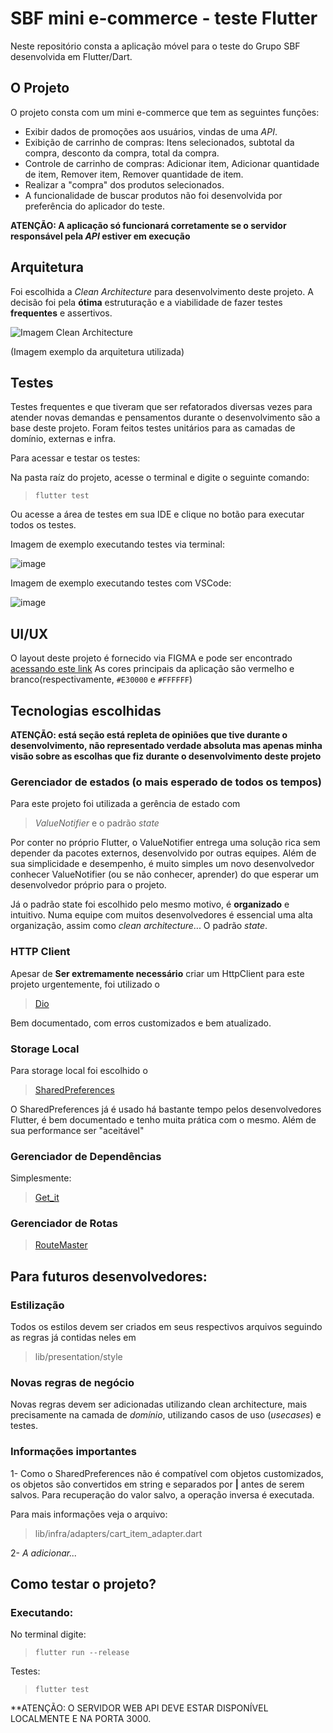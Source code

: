 # SBF mini e-commerce - teste Flutter

Neste repositório consta a aplicação móvel  para o teste do Grupo SBF desenvolvida em Flutter/Dart.


## O Projeto

O projeto consta com um mini e-commerce que tem as seguintes funções:

- Exibir dados de promoções aos usuários, vindas de uma *API*.
- Exibição de carrinho de compras: Itens selecionados, subtotal da compra, desconto da compra, total da compra.
- Controle de carrinho de compras: Adicionar item, Adicionar quantidade de item, Remover item, Remover quantidade de item.
- Realizar a "compra" dos produtos selecionados.
- A funcionalidade de buscar produtos não foi desenvolvida por preferência do aplicador do teste.


**ATENÇÃO: A aplicação só funcionará corretamente se o servidor responsável pela _API_ estiver em execução**

## Arquitetura

Foi escolhida a _Clean Architecture_ para desenvolvimento deste projeto.
A decisão foi pela **ótima** estruturação e a viabilidade de fazer testes **frequentes** e assertivos.

![Imagem Clean Architecture](https://miro.medium.com/max/800/1*0R0r00uF1RyRFxkxo3HVDg.png)

(Imagem exemplo da arquitetura utilizada)

## Testes

Testes frequentes e que tiveram que ser refatorados diversas vezes para atender novas demandas e pensamentos durante o desenvolvimento são a base deste projeto.
Foram feitos testes unitários para as camadas de domínio, externas e infra. 

Para acessar e testar os testes:

Na pasta raíz do projeto, acesse o terminal e digite o seguinte comando:
> ```flutter test```

Ou acesse a área de testes em sua IDE e clique no botão para executar todos os testes.

Imagem de exemplo executando testes via terminal:

![image](https://user-images.githubusercontent.com/63029527/180894230-99c05da9-0721-40bd-8838-ae7958747080.png)


Imagem de exemplo executando testes com VSCode:

![image](https://user-images.githubusercontent.com/63029527/180894351-e66ffa4c-554d-4911-9ae0-91bec65c6ada.png)


## UI/UX

O layout deste projeto é fornecido via FIGMA e pode ser encontrado [acessando este link](https://www.figma.com/file/EHnLOmhHnWfquuVfVduaMD/Teste-App)
As cores principais da aplicação são vermelho e branco(respectivamente, `#E30000` e `#FFFFFF`)

## Tecnologias escolhidas

**ATENÇÃO: está seção está repleta de opiniões que tive durante o desenvolvimento, não representado verdade absoluta mas apenas minha visão sobre as escolhas que fiz durante o desenvolvimento deste projeto**

### Gerenciador de estados (o mais esperado de todos os tempos)

Para este projeto foi utilizada a gerência de estado com
> _ValueNotifier_ e o padrão _state_

Por conter no próprio Flutter, o ValueNotifier entrega uma solução rica sem depender da pacotes externos, desenvolvido por outras equipes.
Além de sua simplicidade e desempenho, é muito simples um novo desenvolvedor conhecer ValueNotifier (ou se não conhecer, aprender) do que esperar um desenvolvedor próprio para o projeto. 

Já o padrão state foi escolhido pelo mesmo motivo, é **organizado** e intuitivo.
Numa equipe com muitos desenvolvedores é essencial uma alta organização, assim como _clean architecture_... O padrão _state_.


### HTTP Client

Apesar de **Ser extremamente necessário** criar um HttpClient para este projeto urgentemente, foi utilizado o

> [Dio](https://pub.dev/packages/dio)

Bem documentado, com erros customizados e bem atualizado.


### Storage Local

Para storage local foi escolhido o 

> [SharedPreferences](https://pub.dev/packages/shared_preferences)

O SharedPreferences já é usado há bastante tempo pelos desenvolvedores Flutter, é bem documentado e tenho muita prática com o mesmo. Além de sua performance ser "aceitável"

### Gerenciador de Dependências

Simplesmente:

> [Get_it](https://pub.dev/packages/get_it)

### Gerenciador de Rotas

> [RouteMaster](https://pub.dev/packages/routemaster)

## Para futuros desenvolvedores:

### Estilização

Todos os estilos devem ser criados em seus respectivos arquivos seguindo as regras já contidas neles em

> lib/presentation/style

### Novas regras de negócio

Novas regras devem ser adicionadas utilizando clean architecture, mais precisamente na camada de *domínio*, utilizando casos de uso (_usecases_) e testes.

### Informações importantes

1- Como o SharedPreferences não é compatível com objetos customizados, os objetos são convertidos em string e separados por **|** antes de serem salvos. Para recuperação do valor salvo, a operação inversa é executada.

Para mais informações veja o arquivo:

> lib/infra/adapters/cart_item_adapter.dart


2- _A adicionar..._


## Como testar o projeto?

### Executando:

No terminal digite:

> ```flutter run --release```


Testes:

> ```flutter test```


**ATENÇÃO: O SERVIDOR WEB API DEVE ESTAR DISPONÍVEL LOCALMENTE E NA PORTA 3000.


